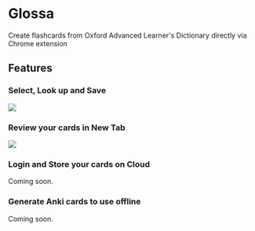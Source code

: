 # Glossa
Create flashcards from Oxford Advanced Learner's Dictionary directly via Chrome extension

## Features

### Select, Look up and Save

![](http://g.recordit.co/y8SEPoSvfS.gif)

### Review your cards in New Tab

![](http://g.recordit.co/80qufVltAS.gif)

### Login and Store your cards on Cloud

Coming soon.

### Generate Anki cards to use offline

Coming soon.
